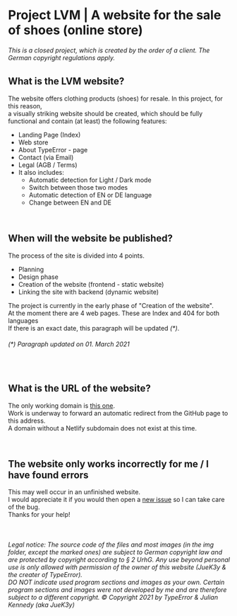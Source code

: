 # Project LVM | A website for the sale of shoes (online store)

###### _This is a closed project, which is created by the order of a client. The German copyright regulations apply._

## What is the LVM website?
The website offers clothing products (shoes) for resale. In this project, for this reason,
<br>a visually striking website should be created, which should be fully functional and contain (at least) the following features:
- Landing Page (Index)
- Web store
- About TypeError - page
- Contact (via Email)
- Legal (AGB / Terms)
- It also includes:
  - Automatic detection for Light / Dark mode
  - Switch between those two modes
  - Automatic detection of EN or DE language
  - Change between EN and DE
<br>

## When will the website be published?
The process of the site is divided into 4 points.
- Planning
- Design phase
- Creation of the website (frontend - static website)
- Linking the site with backend (dynamic website)

The project is currently in the early phase of "Creation of the website".
<br>At the moment there are 4 web pages. These are Index and 404 for both languages
<br>If there is an exact date, this paragraph will be updated _(*)_. 
###### _(*) Paragraph updated on 01. March 2021_
<br>

## What is the URL of the website?
The only working domain is [this one](https://type-error.netlify.app).
<br>Work is underway to forward an automatic redirect from the GitHub page to this address.
<br>A domain without a Netlify subdomain does not exist at this time.

<br>

## The website only works incorrectly for me / I have found errors
This may well occur in an unfinished website.
<br>I would appreciate it if you would then open a [new issue](https://github.com/JueK3y/project-lvm/issues) so I can take care of the bug.
<br>Thanks for your help!

<br>

###### _Legal notice: The source code of the files and most images (in the img folder, except the marked ones) are subject to German copyright law and are protected by copyright according to § 2 UrhG. Any use beyond personal use is only allowed with permission of the owner of this website (JueK3y & the creater of TypeError).<br>DO NOT indicate used program sections and images as your own. Certain program sections and images were not developed by me and are therefore subject to a different copyright. © Copyright 2021 by TypeError & Julian Kennedy (aka JueK3y)_
